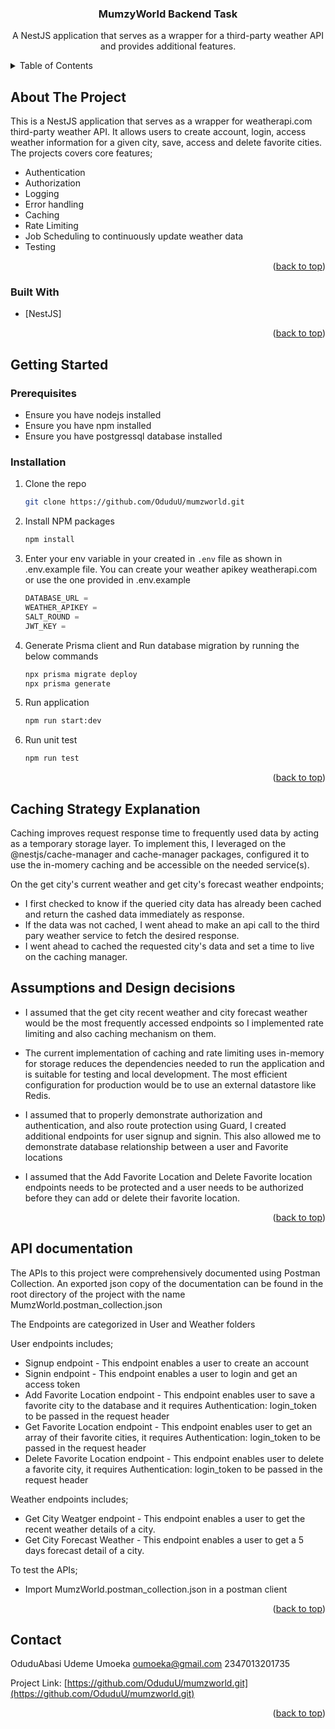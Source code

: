 <!-- Improved compatibility of back to top link: See: https://github.com/othneildrew/Best-README-Template/pull/73 -->

<a id="readme-top"></a>

<!--
*** Thanks for checking out the Best-README-Template. If you have a suggestion
*** that would make this better, please fork the repo and create a pull request
*** or simply open an issue with the tag "enhancement".
*** Don't forget to give the project a star!
*** Thanks again! Now go create something AMAZING! :D
-->

<!-- PROJECT SHIELDS -->
<!--
*** I'm using markdown "reference style" links for readability.
*** Reference links are enclosed in brackets [ ] instead of parentheses ( ).
*** See the bottom of this document for the declaration of the reference variables
*** for contributors-url, forks-url, etc. This is an optional, concise syntax you may use.
*** https://www.markdownguide.org/basic-syntax/#reference-style-links
-->

<h3 align="center">MumzyWorld Backend Task</h3>

  <p align="center">
    A NestJS application that serves as a wrapper for a third-party weather API and provides additional features.
  </p>
</div>

<!-- TABLE OF CONTENTS -->
<details>
  <summary>Table of Contents</summary>
  <ol>
    <li>
      <a href="#about-the-project">About The Project</a>
      <ul>
        <li><a href="#built-with">Built With</a></li>
      </ul>
    </li>
    <li>
      <a href="#getting-started">Getting Started</a>
      <ul>
        <li><a href="#prerequisites">Prerequisites</a></li>
        <li><a href="#installation">Installation</a></li>
      </ul>
    </li>
    <li><a href="#usage">Usage</a></li>
    <li><a href="#roadmap">Roadmap</a></li>
    <li><a href="#contributing">Contributing</a></li>
    <li><a href="#license">License</a></li>
    <li><a href="#contact">Contact</a></li>
    <li><a href="#acknowledgments">Acknowledgments</a></li>
  </ol>
</details>

<!-- ABOUT THE PROJECT -->

## About The Project

This is a NestJS application that serves as a wrapper for weatherapi.com third-party weather API.
It allows users to create account, login, access weather information for a given city, save, access and delete favorite cities.
The projects covers core features;

- Authentication
- Authorization
- Logging
- Error handling
- Caching
- Rate Limiting
- Job Scheduling to continuously update weather data
- Testing

<p align="right">(<a href="#readme-top">back to top</a>)</p>

### Built With

- [NestJS]

<p align="right">(<a href="#readme-top">back to top</a>)</p>

<!-- GETTING STARTED -->

## Getting Started

### Prerequisites

- Ensure you have nodejs installed
- Ensure you have npm installed
- Ensure you have postgressql database installed

### Installation

1. Clone the repo
   ```sh
   git clone https://github.com/OduduU/mumzworld.git
   ```
2. Install NPM packages
   ```sh
   npm install
   ```
3. Enter your env variable in your created in `.env` file as shown in .env.example file.
   You can create your weather apikey weatherapi.com or use the one provided in .env.example
   ```js
   DATABASE_URL =
   WEATHER_APIKEY =
   SALT_ROUND =
   JWT_KEY =
   ```
4. Generate Prisma client and Run database migration by running the below commands
   ```sh
   npx prisma migrate deploy
   npx prisma generate
   ```
5. Run application
   ```sh
   npm run start:dev
   ```
6. Run unit test
   ```sh
   npm run test
   ```

<p align="right">(<a href="#readme-top">back to top</a>)</p>

<!-- USAGE EXAMPLES -->

## Caching Strategy Explanation

Caching improves request response time to frequently used data by acting as a temporary storage layer.
To implement this, I leveraged on the @nestjs/cache-manager and cache-manager packages, configured it to use the in-momery caching and be accessible on the needed service(s).

On the get city's current weather and get city's forecast weather endpoints;

- I first checked to know if the queried city data has already been cached and return the cashed data immediately as response.
- If the data was not cached, I went ahead to make an api call to the third pary weather service to fetch the desired response.
- I went ahead to cached the requested city's data and set a time to live on the caching manager.

## Assumptions and Design decisions

- I assumed that the get city recent weather and city forecast weather would be the most frequently accessed endpoints so I implemented rate limiting and also caching mechanism on them.

- The current implementation of caching and rate limiting uses in-memory for storage reduces the dependencies needed to run the application and is suitable for testing and local development. The most efficient configuration for production would be to use an external datastore like Redis.

- I assumed that to properly demonstrate authorization and authentication, and also route protection using Guard, I created additional endpoints for user signup and signin. This also allowed me to demonstrate database relationship between a user and Favorite locations

- I assumed that the Add Favorite Location and Delete Favorite location endpoints needs to be protected and a user needs to be authorized before they can add or delete their favorite location.

<p align="right">(<a href="#readme-top">back to top</a>)</p>

<!-- ROADMAP -->

## API documentation

The APIs to this project were comprehensively documented using Postman Collection.
An exported json copy of the documentation can be found in the root directory of the project with the name MumzWorld.postman_collection.json

The Endpoints are categorized in User and Weather folders

User endpoints includes;

- Signup endpoint - This endpoint enables a user to create an account
- Signin endpoint - This endpoint enables a user to login and get an access token
- Add Favorite Location endpoint - This endpoint enables user to save a favorite city to the database and it requires Authentication: login_token to be passed in the request header
- Get Favorite Location endpoint - This endpoint enables user to get an array of their favorite cities, it requires Authentication: login_token to be passed in the request header
- Delete Favorite Location endpoint - This endpoint enables user to delete a favorite city, it requires Authentication: login_token to be passed in the request header

Weather endpoints includes;

- Get City Weatger endpoint - This endpoint enables a user to get the recent weather details of a city.
- Get City Forecast Weather - This endpoint enables a user to get a 5 days forecast detail of a city.

To test the APIs;

- Import MumzWorld.postman_collection.json in a postman client

<p align="right">(<a href="#readme-top">back to top</a>)</p>

## Contact

OduduAbasi Udeme Umoeka
oumoeka@gmail.com
2347013201735

Project Link: [https://github.com/OduduU/mumzworld.git](https://github.com/OduduU/mumzworld.git)

<p align="right">(<a href="#readme-top">back to top</a>)</p>
